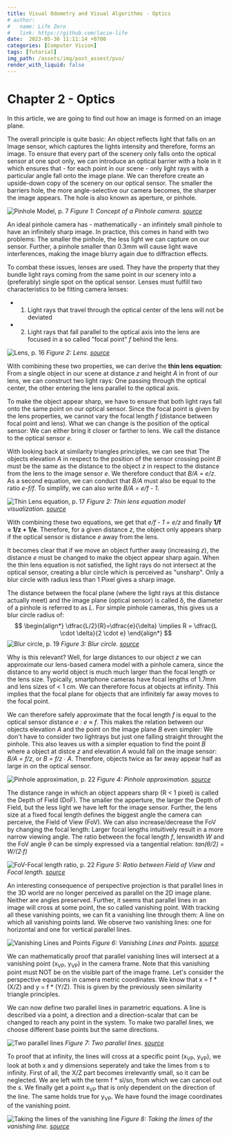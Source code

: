 ```yaml
---
title: Visual Odometry and Visual Algorithms - Optics
# author:
#   name: Life Zero
#   link: https://github.com/lacie-life
date:  2023-05-30 11:11:14 +0700
categories: [Computer Vision]
tags: [Tutorial]
img_path: /assets/img/post_assest/pvo/
render_with_liquid: false
---
```


# Chapter 2 - Optics

In this article, we are going to find out how an image is formed on an image plane. 


The overall principle is quite basic: An object reflects light that falls on an Image sensor, which captures the lights intensity and
therefore, forms an image. To ensure that every part of the scenery only falls onto the optical sensor at one spot only, we can introduce
an optical barrier with a hole in it which ensures that - for each point in our scene - only light rays with a particular 
angle fall onto the image plane.
We can therefore create an upside-down copy of the scenery on our optical sensor. The smaller the barriers hole, the more angle-selective
our camera becomes, the sharper the image appears. The hole is also known as aperture, or pinhole. 

![Pinhole Model, p. 7](https://github.com/lacie-life/lacie-life.github.io/blob/main/assets/img/post_assest/pvo/chapter_2/1_pinhole_camera.png?raw=true)
*Figure 1: Concept of a Pinhole camera. [source](http://rpg.ifi.uzh.ch/docs/teaching/2019/01_introduction.pdf)*

An ideal pinhole camera has - mathematically - an infinitely small pinhole to have an infinitely sharp image. In practice, this comes in
hand with two problems: The smaller the pinhole, the less light we can capture on our sensor. Further, a pinhole smaller than 0.3mm will
cause light wave interferences, making the image blurry again due to diffraction effects. 


To combat these issues, lenses are used. They have the property that they bundle light rays coming from the same point in our scenery
into a (preferably) single spot on the optical sensor. Lenses must fulfill two characteristics to be fitting camera lenses:
- 1. Light rays that travel through the optical center of the lens will not be deviated
- 2. Light rays that fall parallel to the optical axis into the lens are focused in a so called "focal point" *f* behind the lens. 

![Lens, p. 16](https://github.com/lacie-life/lacie-life.github.io/blob/main/assets/img/post_assest/pvo/chapter_2/lense.png?raw=true)
*Figure 2: Lens. [source](http://rpg.ifi.uzh.ch/docs/teaching/2019/01_introduction.pdf)*

With combining these two properties, we can derive the **thin lens equation**: From a single object in our scene at distance *z</t>* and height *A</t>*
in front of our lens, we can construct two light rays: One passing through the optical center, the other entering the lens parallel
to the optical axis. 


To make the object appear sharp, we have to ensure that both light rays fall onto the same point on our optical sensor. Since the
focal point is given by the lens properties, we cannot vary the focal length *f</t>* (distance between focal point and lens). What we 
can change is the position of the optical sensor: We can either bring it closer or farther to lens. We call the distance to the
optical sensor *e*. 


With looking back at similarity triangles principles, we can see that The objects elevation *A</t>* in respect to the position of the sensor crossing point *B</t>* must be the same as the distance to the object *z</t>* in respect to the distance from the lens to the image sensor *e</t>*. We therefore conduct that *B/A = e/z</t>*. 
As a second equation, we can conduct that *B/A</t>* must also be equal to the ratio *e-f/f</t>*. To simplify, we can also write
*B/A = e/f - 1*.

![Thin Lens equation, p. 17](https://github.com/lacie-life/lacie-life.github.io/blob/main/assets/img/post_assest/pvo/chapter_2/2_thin_lens_equation.png?raw=true)
*Figure 2: Thin lens equation model visualization. [source](http://rpg.ifi.uzh.ch/docs/teaching/2019/01_introduction.pdf)*

With combining these two equations, we get that *e/f - 1 = e/z</t>* and finally **1/f = 1/z + 1/e**. Therefore, for a given
distance *z</t>*, the object only appears sharp if the optical sensor is distance *e</t>* away from the lens.


It becomes clear that if we move an object further away (increasing *z</t>*), the distance *e</t>* must be changed to make the object appear
sharp again. 
When the thin lens equation is not satisfied, the light rays do not intersect at the optical sensor, creating a blur circle which
is perceived as "unsharp". Only a blur circle with radius less than 1 Pixel gives a sharp image. 


The distance between the focal plane (where the light rays at this distance actually meet) and the image plane (optical sensor)
is called δ, the diameter of a pinhole is referred to as *L*. For simple pinhole cameras, this gives us a blur circle 
radius of:
$$
\begin{align*}
\dfrac{L/2}{R}=\dfrac{e}{\delta} \implies R = \dfrac{L \cdot \delta}{2 \cdot e} 
\end{align*}
$$
![Blur circle, p. 19](https://github.com/lacie-life/lacie-life.github.io/blob/main/assets/img/post_assest/pvo/chapter_2/3_blur_circle.png?raw=true)
*Figure 3: Blur circle. [source](http://rpg.ifi.uzh.ch/docs/teaching/2019/01_introduction.pdf)*

Why is this relevant? Well, for large distances to our object *z* we can approximate our lens-based camera model with a pinhole camera,
since the distance to any world object is much much larger than the focal length or the lens size. Typically, smartphone cameras
have focal lengths of 1.7mm and lens sizes of < 1 cm. We can therefore focus at objects at infinity. This implies that the 
focal plane for objects that are infinitely far away moves to the focal point. 


We can therefore safely approximate that the focal length *f</t>* is equal to the optical sensor distance *e : e ≈ f</t>*. This makes the 
relation between our objects elevation *A</t>* and the point on the image plane *B</t>* even simpler: We don't have to consider two
lightrays but just one falling straight throught the pinhole. This also leaves us with a simpler equation to
find the point *B</t>* where a object at distce *z</t>* and elevation *A</t>* would fall on the image sensor: *B/A = f/z</t>*, or *B = f/z ∙ A</t>*. 
Therefore, objects twice as far away appear half as large in on the optical sensor. 

![Pinhole approximation, p. 22](https://github.com/lacie-life/lacie-life.github.io/blob/main/assets/img/post_assest/pvo/chapter_2/4_pinhole_approximation.png?raw=true)
*Figure 4: Pinhole approximation. [source](http://rpg.ifi.uzh.ch/docs/teaching/2019/01_introduction.pdf)*

The distance range in which an object appears sharp (R < 1 pixel) is called the Depth of Field (DoF). The smaller the apperture, 
the larger the Depth of Field, but the less light we have left for the image sensor. 
Further, the lens size at a fixed focal length defines the biggest angle the camera can perceive, the Field of View (FoV). 
We can also increase/decrease the FoV by changing the focal length: Larger focal lengths intuitively result in a more narrow
viewing angle. The ratio between the focal length *f</t>*, lenswidth *W</t>* and the FoV angle *θ</t>* can be simply expressed via a tangential relation:
*tan(θ/2) = W/(2∙f)</t>*

![FoV-Focal length ratio, p. 22](https://github.com/lacie-life/lacie-life.github.io/blob/main/assets/img/post_assest/pvo/chapter_2/5_ration_fow_focal_length.png?raw=true)
*Figure 5: Ratio between Field of View and Focal length. [source](http://rpg.ifi.uzh.ch/docs/teaching/2019/01_introduction.pdf)*

An interesting consequence of perspective projection is that parallel lines in the 3D world are no longer perceived as parallel on the 2D image
plane. Neither are angles preserved. Further, it seems that parallel lines in an image will cross at some point, the so called
vanishing point. With tracking all these vanishing points, we can fit a vanishing line through them: A line on which all vanishing
points land. We observe two vanishing lines: one for horizontal and one for vertical parallel lines. 


![Vanishing Lines and Points](https://github.com/lacie-life/lacie-life.github.io/blob/main/assets/img/post_assest/pvo/chapter_2/6_vanishing_points_and_lines.png?raw=true)
*Figure 6: Vanishing Lines and Points. [source](http://rpg.ifi.uzh.ch/docs/teaching/2019/01_introduction.pdf)*

We can mathematically proof that parallel vanishing lines will intersect at a vanishing point (x<sub>VP</sub>, y<sub>VP</sub>) in the camera frame. Note that this vanishing point must NOT be on the visible part of the image frame. 
Let's consider the perspective equations in camera metric coordinates. We know that x = f * (X/Z) and y = f * (Y/Z). This is given by the previously seen similarity triangle principles. 

We can now define two parallel lines in parametric equations. A line is described via a point, a direction and a direction-scalar that can be changed to reach any point in the system. To make two parallel lines, we choose different base points but the same directions. 

![Two parallel lines](https://github.com/lacie-life/lacie-life.github.io/blob/main/assets/img/post_assest/pvo/chapter_2/parallel_lines.png?raw=true)
*Figure 7: Two parallel lines. [source](http://rpg.ifi.uzh.ch/docs/teaching/2019/01_introduction.pdf)*

To proof that at infinity, the lines will cross at a specific point (x<sub>VP</sub>, y<sub>VP</sub>), we look at both x and y dimensions seperately and take the limes from s to infinity. 
First of all, the X/Z part becomes irrelevantly small, so it can be neglected. We are left with the term f * sl/sn, from which we can cancel out the *s*. We finally get a point x<sub>VP</sub> that is only dependent on the direction of the line. The same holds true for y<sub>VP</sub>. We have  found the image coordinates of the vanishing point. 

![Taking the limes of the vanishing line](https://github.com/lacie-life/lacie-life.github.io/blob/main/assets/img/post_assest/pvo/chapter_2/limes_of_vanishing_lines.png?raw=true)
*Figure 8: Taking the limes of the vanishing line. [source](http://rpg.ifi.uzh.ch/docs/teaching/2019/01_introduction.pdf)*



